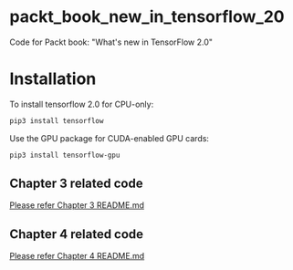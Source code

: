 # packt_book_new_in_tensorflow_20
Code for Packt book: "What's new in TensorFlow 2.0"

# Installation
To install tensorflow 2.0 for CPU-only:
```bash
pip3 install tensorflow
```

Use the GPU package for CUDA-enabled GPU cards:
```bash
pip3 install tensorflow-gpu
```

## Chapter 3 related code
[Please refer Chapter 3 README.md](ch3/README.md)

## Chapter 4 related code
[Please refer Chapter 4 README.md](ch4/README.md)

